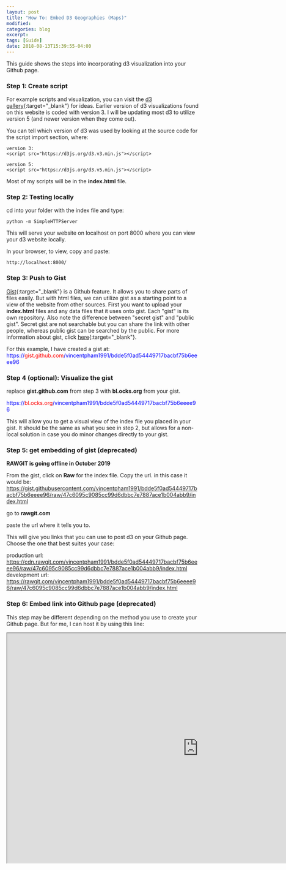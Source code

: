 ```yaml
---
layout: post
title: "How To: Embed D3 Geographies (Maps)"
modified:
categories: blog
excerpt:
tags: [Guide]
date: 2018-08-13T15:39:55-04:00
---
```


This guide shows the steps into incorporating d3 visualization into your Github page. 

### Step 1: Create script

For example scripts and visualization, you can visit the [d3 gallery](https://github.com/d3/d3/wiki/Gallery){:target="_blank"} for ideas. 
Earlier version of d3 visualizations found on this website is coded with version 3. I will be updating most d3 to utilize version 5 (and newer version when they come out). 

You can tell which version of d3 was used by looking at the source code for the script import section, where:

    version 3:
    <script src="https://d3js.org/d3.v3.min.js"></script>

    version 5:
    <script src="https://d3js.org/d3.v5.min.js"></script>

Most of my scripts will be in the **index.html** file. 

### Step 2: Testing locally

cd into your folder with the index file and type: 

    python -m SimpleHTTPServer

This will serve your website on localhost on port 8000 where you can view your d3 website locally. 

In your browser, to view, copy and paste: 

    http://localhost:8000/

### Step 3: Push to Gist

[Gist](https://gist.github.com/){:target="_blank"} is a Github feature. 
It allows you to share parts of files easily. But with html files, we can utilize gist as a starting point to a view of the website from other sources.
First you want to upload your **index.html** files and any data files that it uses onto gist. Each "gist" is its own repository. Also note the difference between
 "secret gist" and "public gist". Secret gist are not searchable but you can share the link with other people, whereas public gist can be searched by the public. 
For more information about gist, click [here](https://help.github.com/articles/about-gists/){:target="_blank"}.

For this example, I have created a gist at:
<font color="blue">https://<font color="red">gist.github.com</font>/vincentpham1991/bdde5f0ad54449717bacbf75b6eeee96</font>

### Step 4 (optional): Visualize the gist

replace **gist.github.com** from step 3 with **bl.ocks.org** from your gist. 

<font color="blue">https://<font color="red">bl.ocks.org</font>/vincentpham1991/bdde5f0ad54449717bacbf75b6eeee96</font>

This will allow you to get a visual view of the index file you placed in your gist. It should be the same as what you see in step 2, but allows for a non-local solution in case
you do minor changes directly to your gist.


### Step 5: get embedding of gist (deprecated)

**RAWGIT is going offline in October 2019**

From the gist, click on **Raw** for the index file. Copy the url. in this case it would be:
<font color="blue">https://gist.githubusercontent.com/vincentpham1991/bdde5f0ad54449717bacbf75b6eeee96/raw/47c6095c9085cc99d6dbbc7e7887ace1b004abb9/index.html</font>

go to **rawgit.com**

paste the url where it tells you to. 

This will give you links that you can use to post d3 on your Github page. Choose the one that best suites your case:

production url: <font color="blue">https://cdn.rawgit.com/vincentpham1991/bdde5f0ad54449717bacbf75b6eeee96/raw/47c6095c9085cc99d6dbbc7e7887ace1b004abb9/index.html</font>
development url: <font color="blue">https://rawgit.com/vincentpham1991/bdde5f0ad54449717bacbf75b6eeee96/raw/47c6095c9085cc99d6dbbc7e7887ace1b004abb9/index.html</font>

### Step 6: Embed link into Github page (deprecated)

This step may be different depending on the method you use to create your Github page. But for me, I can host it by using this line: 


<font color="red"> 
<iframe width="1000" height="600"    
src="https://rawgit.com/vincentpham1991/bdde5f0ad54449717bacbf75b6eeee96/raw/47c6095c9085cc99d6dbbc7e7887ace1b004abb9/index.html"         
...
</font> 
    
